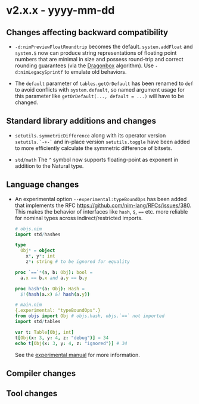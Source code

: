 # v2.x.x - yyyy-mm-dd


## Changes affecting backward compatibility

- `-d:nimPreviewFloatRoundtrip` becomes the default. `system.addFloat` and `system.$` now can produce string representations of
floating point numbers that are minimal in size and possess round-trip and correct
rounding guarantees (via the
[Dragonbox](https://raw.githubusercontent.com/jk-jeon/dragonbox/master/other_files/Dragonbox.pdf) algorithm). Use `-d:nimLegacySprintf` to emulate old behaviors.

- The `default` parameter of `tables.getOrDefault` has been renamed to `def` to
  avoid conflicts with `system.default`, so named argument usage for this
  parameter like `getOrDefault(..., default = ...)` will have to be changed.

## Standard library additions and changes

[//]: # "Additions:"
- `setutils.symmetricDifference` along with its operator version
  `` setutils.`-+-` `` and in-place version `setutils.toggle` have been added
  to more efficiently calculate the symmetric difference of bitsets.

[//]: # "Changes:"
- `std/math` The `^` symbol now supports floating-point as exponent in addition to the Natural type.

## Language changes

- An experimental option `--experimental:typeBoundOps` has been added that
  implements the RFC https://github.com/nim-lang/RFCs/issues/380.
  This makes the behavior of interfaces like `hash`, `$`, `==` etc. more
  reliable for nominal types across indirect/restricted imports.

  ```nim
  # objs.nim
  import std/hashes

  type
    Obj* = object
      x*, y*: int
      z*: string # to be ignored for equality

  proc `==`*(a, b: Obj): bool =
    a.x == b.x and a.y == b.y

  proc hash*(a: Obj): Hash =
    $!(hash(a.x) &! hash(a.y))
  ```

  ```nim
  # main.nim
  {.experimental: "typeBoundOps".}
  from objs import Obj # objs.hash, objs.`==` not imported
  import std/tables

  var t: Table[Obj, int]
  t[Obj(x: 3, y: 4, z: "debug")] = 34
  echo t[Obj(x: 3, y: 4, z: "ignored")] # 34
  ```

  See the [experimental manual](https://nim-lang.github.io/Nim/manual_experimental.html#typeminusbound-overloads)
  for more information.

## Compiler changes


## Tool changes


